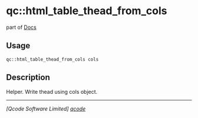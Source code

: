 qc::html_table_thead_from_cols
==============================

part of [Docs](../index.md)

Usage
-----
`qc::html_table_thead_from_cols cols`

Description
-----------
Helper. Write thead using cols object.

----------------------------------
*[Qcode Software Limited] [qcode]*

[qcode]: http://www.qcode.co.uk "Qcode Software"